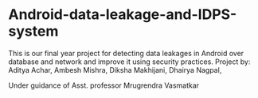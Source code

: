 # Android-data-leakage-and-IDPS-system
This is our final year project for detecting data leakages in Android over database and network and improve it using security practices.
Project by:
Aditya Achar,
Ambesh Mishra,
Diksha Makhijani,
Dhairya Nagpal,

Under guidance of Asst. professor Mrugrendra Vasmatkar
